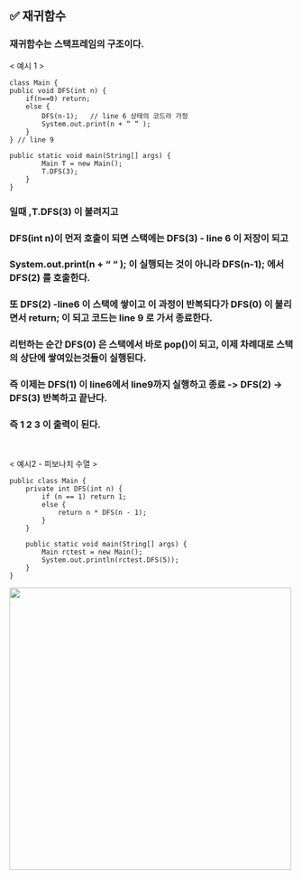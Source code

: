 ## ✅ 재귀함수
### 재귀함수는 스택프레임의 구조이다.

< 예시 1 >
``` 
class Main {
public void DFS(int n) { 
	if(n==0) return;
	else { 
		DFS(n-1);	// line 6 상태의 코드라 가정
		System.out.print(n + “ “ );
	}
} // line 9

public static void main(String[] args) {
		Main T = new Main(); 
		T.DFS(3);
	}
}
```

### 일때 ,T.DFS(3) 이 불려지고 
### DFS(int n)이 먼저 호출이 되면 스택에는 DFS(3) - line 6 이 저장이 되고 
### System.out.print(n + “ “ ); 이 실행되는 것이 아니라 DFS(n-1); 에서 DFS(2) 를 호출한다. 
### 또 DFS(2) -line6 이 스택에 쌓이고 이 과정이 반복되다가 DFS(0) 이 불리면서 return; 이 되고 코드는 line 9 로 가서 종료한다. 
### 리턴하는 순간  DFS(0) 은 스택에서 바로 pop()이 되고, 이제 차례대로 스택의 상단에 쌓여있는것들이 실행된다. 
### 즉 이제는  DFS(1) 이 line6에서 line9까지 실행하고 종료 ->  DFS(2) ->  DFS(3) 반복하고 끝난다. 
### 즉 1 2 3 이 출력이 된다. 

</br>

< 예시2 - 피보나치 수열 >
``` 
public class Main {
    private int DFS(int n) {
        if (n == 1) return 1;
        else {
            return n * DFS(n - 1);
        }
    }

    public static void main(String[] args) {
        Main rctest = new Main();
        System.out.println(rctest.DFS(5));
    }
}
```
<img src="https://github.com/kyungmin1221/Inflearn/assets/105621255/d1fb5834-a90b-48fe-ac64-91b5dd057d15" width="500" />

